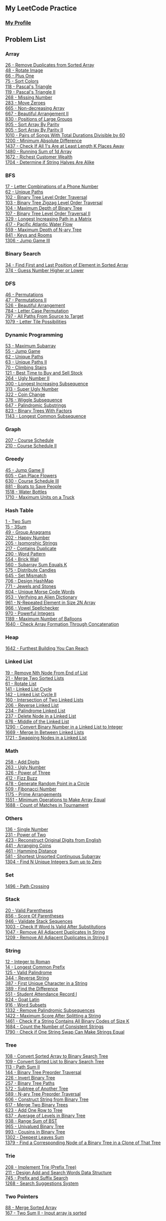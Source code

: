 ## My LeetCode Practice
### [My Profile](https://leetcode.com/ahlee-shawn/)

## Problem List

### Array
[26 - Remove Duplicates from Sorted Array](https://github.com/ahlee-shawn/LeetCoder/blob/master/Array/26.py)<br/>
[48 - Rotate Image](https://github.com/ahlee-shawn/LeetCoder/blob/master/Array/48.py)<br/>
[66 - Plus One](https://github.com/ahlee-shawn/LeetCoder/blob/master/Array/66.py)<br/>
[75 - Sort Colors](https://github.com/ahlee-shawn/LeetCoder/blob/master/Array/75.py)<br/>
[118 - Pascal's Triangle](https://github.com/ahlee-shawn/LeetCoder/blob/master/Array/118.py)<br/>
[119 - Pascal's Triangle II](https://github.com/ahlee-shawn/LeetCoder/blob/master/Array/119.py)<br/>
[268 - Missing Number](https://github.com/ahlee-shawn/LeetCoder/blob/master/Array/268.py)<br/>
[283 - Move Zeroes](https://github.com/ahlee-shawn/LeetCoder/blob/master/Array/283.py)<br/>
[665 - Non-decreasing Array](https://github.com/ahlee-shawn/LeetCoder/blob/master/Array/665.py)<br/>
[667 - Beautiful Arrangement II](https://github.com/ahlee-shawn/LeetCoder/blob/master/Array/667.py)<br/>
[830 - Positions of Large Groups](https://github.com/ahlee-shawn/LeetCoder/blob/master/Array/830.py)<br/>
[905 - Sort Array By Parity](https://github.com/ahlee-shawn/LeetCoder/blob/master/Array/905.py)<br/>
[905 - Sort Array By Parity II](https://github.com/ahlee-shawn/LeetCoder/blob/master/Array/922.py)<br/>
[1010 - Pairs of Songs With Total Durations Divisible by 60](https://github.com/ahlee-shawn/LeetCoder/blob/master/Array/1010.py)<br/>
[1200 - Minimum Absolute Difference](https://github.com/ahlee-shawn/LeetCoder/blob/master/Array/1200.py)<br/>
[1437 - Check If All 1's Are at Least Length K Places Away](https://github.com/ahlee-shawn/LeetCoder/blob/master/Array/1437.py)<br/>
[1480 - Running Sum of 1d Array](https://github.com/ahlee-shawn/LeetCoder/blob/master/Array/1480.py)<br/>
[1672 - Richest Customer Wealth](https://github.com/ahlee-shawn/LeetCoder/blob/master/Array/1672.py)<br/>
[1704 - Determine if String Halves Are Alike](https://github.com/ahlee-shawn/LeetCoder/blob/master/Array/1704.py)<br/>

### BFS
[17 -  Letter Combinations of a Phone Number](https://github.com/ahlee-shawn/LeetCoder/blob/master/BFS/17.py)<br/>
[62 -  Unique Paths](https://github.com/ahlee-shawn/LeetCoder/blob/master/BFS/62.py)<br/>
[102 -  Binary Tree Level Order Traversal](https://github.com/ahlee-shawn/LeetCoder/blob/master/BFS/102.py)<br/>
[103 -  Binary Tree Zigzag Level Order Traversal](https://github.com/ahlee-shawn/LeetCoder/blob/master/BFS/103.py)<br/>
[104 -  Maximum Depth of Binary Tree](https://github.com/ahlee-shawn/LeetCoder/blob/master/BFS/104.py)<br/>
[107 -  Binary Tree Level Order Traversal II](https://github.com/ahlee-shawn/LeetCoder/blob/master/BFS/107.py)<br/>
[329 -  Longest Increasing Path in a Matrix](https://github.com/ahlee-shawn/LeetCoder/blob/master/BFS/329.py)<br/>
[417 -  Pacific Atlantic Water Flow](https://github.com/ahlee-shawn/LeetCoder/blob/master/BFS/417.py)<br/>
[559 -  Maximum Depth of N-ary Tree](https://github.com/ahlee-shawn/LeetCoder/blob/master/BFS/559.py)<br/>
[841 -  Keys and Rooms](https://github.com/ahlee-shawn/LeetCoder/blob/master/BFS/841.py)<br/>
[1306 -  Jump Game III](https://github.com/ahlee-shawn/LeetCoder/blob/master/BFS/1306.py)<br/>

### Binary Search
[34 - Find First and Last Position of Element in Sorted Array](https://github.com/ahlee-shawn/LeetCoder/blob/master/Binary%20Search/34.py)<br/>
[374 - Guess Number Higher or Lower](https://github.com/ahlee-shawn/LeetCoder/blob/master/Binary%20Search/374.py)<br/>

### DFS
[46 - Permutations](https://github.com/ahlee-shawn/LeetCoder/blob/master/DFS/46.py)<br/>
[47 - Permutations II](https://github.com/ahlee-shawn/LeetCoder/blob/master/DFS/47.py)<br/>
[526 - Beautiful Arrangement](https://github.com/ahlee-shawn/LeetCoder/blob/master/DFS/526.py)<br/>
[784 - Letter Case Permutation](https://github.com/ahlee-shawn/LeetCoder/blob/master/DFS/784.py)<br/>
[797 - All Paths From Source to Target](https://github.com/ahlee-shawn/LeetCoder/blob/master/DFS/797.py)<br/>
[1079 - Letter Tile Possibilities](https://github.com/ahlee-shawn/LeetCoder/blob/master/DFS/1079.py)<br/>

### Dynamic Programming
[53 - Maximum Subarray](https://github.com/ahlee-shawn/LeetCoder/blob/master/Dynamic%20Programming/53.py)<br/>
[55 - Jump Game](https://github.com/ahlee-shawn/LeetCoder/blob/master/Dynamic%20Programming/55.py)<br/>
[62 - Unique Paths](https://github.com/ahlee-shawn/LeetCoder/blob/master/Dynamic%20Programming/62.py)<br/>
[63 - Unique Paths II](https://github.com/ahlee-shawn/LeetCoder/blob/master/Dynamic%20Programming/63.py)<br/>
[70 - Climbing Stairs](https://github.com/ahlee-shawn/LeetCoder/blob/master/Dynamic%20Programming/70.py)<br/>
[121 - Best Time to Buy and Sell Stock](https://github.com/ahlee-shawn/LeetCoder/blob/master/Dynamic%20Programming/121.py)<br/>
[264 - Ugly Number II](https://github.com/ahlee-shawn/LeetCoder/blob/master/Dynamic%20Programming/264.py)<br/>
[300 - Longest Increasing Subsequence](https://github.com/ahlee-shawn/LeetCoder/blob/master/Dynamic%20Programming/300.py)<br/>
[313 - Super Ugly Number](https://github.com/ahlee-shawn/LeetCoder/blob/master/Dynamic%20Programming/313.py)<br/>
[322 - Coin Change](https://github.com/ahlee-shawn/LeetCoder/blob/master/Dynamic%20Programming/322.py)<br/>
[376 - Wiggle Subsequence](https://github.com/ahlee-shawn/LeetCoder/blob/master/Dynamic%20Programming/376.py)<br/>
[647 - Palindromic Substrings](https://github.com/ahlee-shawn/LeetCoder/blob/master/Dynamic%20Programming/647.py)<br/>
[823 - Binary Trees With Factors](https://github.com/ahlee-shawn/LeetCoder/blob/master/Dynamic%20Programming/823.py)<br/>
[1143 - Longest Common Subsequence](https://github.com/ahlee-shawn/LeetCoder/blob/master/Dynamic%20Programming/1143.py)<br/>

### Graph
[207 - Course Schedule](https://github.com/ahlee-shawn/LeetCoder/blob/master/Graph/207.py)<br/>
[210 - Course Schedule II](https://github.com/ahlee-shawn/LeetCoder/blob/master/Graph/210.py)<br/>

### Greedy
[45 - Jump Game II](https://github.com/ahlee-shawn/LeetCoder/blob/master/Greedy/45.py)<br/>
[605 - Can Place Flowers](https://github.com/ahlee-shawn/LeetCoder/blob/master/Greedy/605.py)<br/>
[630 - Course Schedule III](https://github.com/ahlee-shawn/LeetCoder/blob/master/Greedy/630.py)<br/>
[881 - Boats to Save People](https://github.com/ahlee-shawn/LeetCoder/blob/master/Greedy/881.py)<br/>
[1518 - Water Bottles](https://github.com/ahlee-shawn/LeetCoder/blob/master/Greedy/1518.py)<br/>
[1710 - Maximum Units on a Truck](https://github.com/ahlee-shawn/LeetCoder/blob/master/Greedy/1710.py)<br/>

### Hash Table
[1 - Two Sum](https://github.com/ahlee-shawn/LeetCoder/blob/master/Hash%20Table/1.py)<br/>
[15 - 3Sum](https://github.com/ahlee-shawn/LeetCoder/blob/master/Hash%20Table/15.py)<br/>
[49 - Group Anagrams](https://github.com/ahlee-shawn/LeetCoder/blob/master/Hash%20Table/49.py)<br/>
[202 - Happy Number](https://github.com/ahlee-shawn/LeetCoder/blob/master/Hash%20Table/202.py)<br/>
[205 - Isomorphic Strings](https://github.com/ahlee-shawn/LeetCoder/blob/master/Hash%20Table/205.py)<br/>
[217 - Contains Duplicate](https://github.com/ahlee-shawn/LeetCoder/blob/master/Hash%20Table/217.py)<br/>
[290 - Word Pattern](https://github.com/ahlee-shawn/LeetCoder/blob/master/Hash%20Table/290.py)<br/>
[554 - Brick Wall](https://github.com/ahlee-shawn/LeetCoder/blob/master/Hash%20Table/554.py)<br/>
[560 - Subarray Sum Equals K](https://github.com/ahlee-shawn/LeetCoder/blob/master/Hash%20Table/560.py)<br/>
[575 - Distribute Candies](https://github.com/ahlee-shawn/LeetCoder/blob/master/Hash%20Table/575.py)<br/>
[645 - Set Mismatch](https://github.com/ahlee-shawn/LeetCoder/blob/master/Hash%20Table/645.py)<br/>
[706 - Design HashMap](https://github.com/ahlee-shawn/LeetCoder/blob/master/Hash%20Table/706.py)<br/>
[771 - Jewels and Stones](https://github.com/ahlee-shawn/LeetCoder/blob/master/Hash%20Table/771.py)<br/>
[804 - Unique Morse Code Words](https://github.com/ahlee-shawn/LeetCoder/blob/master/Hash%20Table/804.py)<br/>
[953 - Verifying an Alien Dictionary](https://github.com/ahlee-shawn/LeetCoder/blob/master/Hash%20Table/953.py)<br/>
[961 - N-Repeated Element in Size 2N Array](https://github.com/ahlee-shawn/LeetCoder/blob/master/Hash%20Table/961.py)<br/>
[966 - Vowel Spellchecker](https://github.com/ahlee-shawn/LeetCoder/blob/master/Hash%20Table/966.py)<br/>
[970 - Powerful Integers](https://github.com/ahlee-shawn/LeetCoder/blob/master/Hash%20Table/970.py)<br/>
[1189 - Maximum Number of Balloons](https://github.com/ahlee-shawn/LeetCoder/blob/master/Hash%20Table/1189.py)<br/>
[1640 - Check Array Formation Through Concatenation](https://github.com/ahlee-shawn/LeetCoder/blob/master/Hash%20Table/1640.py)<br/>

### Heap
[1642 - Furthest Building You Can Reach](https://github.com/ahlee-shawn/LeetCoder/blob/master/Heap/1642.py)<br/>

### Linked List
[19 - Remove Nth Node From End of List](https://github.com/ahlee-shawn/LeetCoder/blob/master/Linked%20List/19.py)<br/>
[21 - Merge Two Sorted Lists](https://github.com/ahlee-shawn/LeetCoder/blob/master/Linked%20List/21.py)<br/>
[61 - Rotate List](https://github.com/ahlee-shawn/LeetCoder/blob/master/Linked%20List/61.py)<br/>
[141 - Linked List Cycle](https://github.com/ahlee-shawn/LeetCoder/blob/master/Linked%20List/141.py)<br/>
[142 - Linked List Cycle II](https://github.com/ahlee-shawn/LeetCoder/blob/master/Linked%20List/142.py)<br/>
[160 - Intersection of Two Linked Lists](https://github.com/ahlee-shawn/LeetCoder/blob/master/Linked%20List/160.py)<br/>
[206 - Reverse Linked List](https://github.com/ahlee-shawn/LeetCoder/blob/master/Linked%20List/206.py)<br/>
[234 - Palindrome Linked List](https://github.com/ahlee-shawn/LeetCoder/blob/master/Linked%20List/234.py)<br/>
[237 - Delete Node in a Linked List](https://github.com/ahlee-shawn/LeetCoder/blob/master/Linked%20List/237.py)<br/>
[876 - Middle of the Linked List](https://github.com/ahlee-shawn/LeetCoder/blob/master/Linked%20List/876.py)<br/>
[1290 - Convert Binary Number in a Linked List to Integer](https://github.com/ahlee-shawn/LeetCoder/blob/master/Linked%20List/1290.py)<br/>
[1669 - Merge In Between Linked Lists](https://github.com/ahlee-shawn/LeetCoder/blob/master/Linked%20List/1669.py)<br/>
[1721 - Swapping Nodes in a Linked List](https://github.com/ahlee-shawn/LeetCoder/blob/master/Linked%20List/1721.py)<br/>

### Math
[258 - Add Digits](https://github.com/ahlee-shawn/LeetCoder/blob/master/Math/258.py)<br/>
[263 - Ugly Number](https://github.com/ahlee-shawn/LeetCoder/blob/master/Math/263.py)<br/>
[326 - Power of Three](https://github.com/ahlee-shawn/LeetCoder/blob/master/Math/326.py)<br/>
[412 - Fizz Buzz](https://github.com/ahlee-shawn/LeetCoder/blob/master/Math/412.py)<br/>
[478 - Generate Random Point in a Circle](https://github.com/ahlee-shawn/LeetCoder/blob/master/Math/478.py)<br/>
[509 - Fibonacci Number](https://github.com/ahlee-shawn/LeetCoder/blob/master/Math/509.py)<br/>
[1175 - Prime Arrangements](https://github.com/ahlee-shawn/LeetCoder/blob/master/Math/1175.py)<br/>
[1551 - Minimum Operations to Make Array Equal](https://github.com/ahlee-shawn/LeetCoder/blob/master/Math/1551.py)<br/>
[1688 - Count of Matches in Tournament](https://github.com/ahlee-shawn/LeetCoder/blob/master/Math/1688.py)<br/>

### Others
[136 - Single Number](https://github.com/ahlee-shawn/LeetCoder/blob/master/Others/136.py)<br/>
[231 - Power of Two](https://github.com/ahlee-shawn/LeetCoder/blob/master/Others/231.py)<br/>
[423 - Reconstruct Original Digits from English](https://github.com/ahlee-shawn/LeetCoder/blob/master/Others/423.py)<br/>
[441 - Arranging Coins](https://github.com/ahlee-shawn/LeetCoder/blob/master/Others/441.py)<br/>
[461 - Hamming Distance](https://github.com/ahlee-shawn/LeetCoder/blob/master/Others/461.py)<br/>
[581 - Shortest Unsorted Continuous Subarray](https://github.com/ahlee-shawn/LeetCoder/blob/master/Others/581.py)<br/>
[1304 - Find N Unique Integers Sum up to Zero](https://github.com/ahlee-shawn/LeetCoder/blob/master/Others/1304.py)<br/>

### Set
[1496 - Path Crossing](https://github.com/ahlee-shawn/LeetCoder/blob/master/Set/1496.py)<br/>

### Stack
[20 - Valid Parentheses](https://github.com/ahlee-shawn/LeetCoder/blob/master/Stack/20.py)<br/>
[856 - Score Of Parentheses](https://github.com/ahlee-shawn/LeetCoder/blob/master/Stack/856.py)<br/>
[946 - Validate Stack Sequences](https://github.com/ahlee-shawn/LeetCoder/blob/master/Stack/946.py)<br/>
[1003 - Check If Word Is Valid After Substitutions](https://github.com/ahlee-shawn/LeetCoder/blob/master/Stack/1003.py)<br/>
[1047 - Remove All Adjacent Duplicates In String](https://github.com/ahlee-shawn/LeetCoder/blob/master/Stack/1047.py)<br/>
[1209 - Remove All Adjacent Duplicates in String II](https://github.com/ahlee-shawn/LeetCoder/blob/master/String/1209.py)<br/>

### String
[12 - Integer to Roman](https://github.com/ahlee-shawn/LeetCoder/blob/master/String/12.py)<br/>
[14 - Longest Common Prefix](https://github.com/ahlee-shawn/LeetCoder/blob/master/String/14.py)<br/>
[125 - Valid Palindrome](https://github.com/ahlee-shawn/LeetCoder/blob/master/String/125.py)<br/>
[344 - Reverse String](https://github.com/ahlee-shawn/LeetCoder/blob/master/String/344.py)<br/>
[387 - First Unique Character in a String](https://github.com/ahlee-shawn/LeetCoder/blob/master/String/387.py)<br/>
[389 - Find the Difference](https://github.com/ahlee-shawn/LeetCoder/blob/master/String/389.py)<br/>
[551 - Student Attendance Record I](https://github.com/ahlee-shawn/LeetCoder/blob/master/String/551.py)<br/>
[824 - Goat Latin](https://github.com/ahlee-shawn/LeetCoder/blob/master/String/824.py)<br/>
[916 - Word Subsets](https://github.com/ahlee-shawn/LeetCoder/blob/master/String/916.py)<br/>
[1332 - Remove Palindromic Subsequences](https://github.com/ahlee-shawn/LeetCoder/blob/master/String/1332.py)<br/>
[1422 - Maximum Score After Splitting a String](https://github.com/ahlee-shawn/LeetCoder/blob/master/String/1422.py)<br/>
[1461 - Check If a String Contains All Binary Codes of Size K](https://github.com/ahlee-shawn/LeetCoder/blob/master/String/1461.py)<br/>
[1684 - Count the Number of Consistent Strings](https://github.com/ahlee-shawn/LeetCoder/blob/master/String/1684.py)<br/>
[1790 - Check if One String Swap Can Make Strings Equal](https://github.com/ahlee-shawn/LeetCoder/blob/master/String/1790.py)<br/>

### Tree
[108 - Convert Sorted Array to Binary Search Tree](https://github.com/ahlee-shawn/LeetCoder/blob/master/Tree/108.py)<br/>
[109 - Convert Sorted List to Binary Search Tree](https://github.com/ahlee-shawn/LeetCoder/blob/master/Tree/109.py)<br/>
[113 - Path Sum II](https://github.com/ahlee-shawn/LeetCoder/blob/master/Tree/113.py)<br/>
[144 - Binary Tree Preorder Traversal](https://github.com/ahlee-shawn/LeetCoder/blob/master/Tree/144.py)<br/>
[226 - Invert Binary Tree](https://github.com/ahlee-shawn/LeetCoder/blob/master/Tree/226.py)<br/>
[257 - Binary Tree Paths](https://github.com/ahlee-shawn/LeetCoder/blob/master/Tree/257.py)<br/>
[572 - Subtree of Another Tree](https://github.com/ahlee-shawn/LeetCoder/blob/master/Tree/572.py)<br/>
[589 - N-ary Tree Preorder Traversal](https://github.com/ahlee-shawn/LeetCoder/blob/master/Tree/589.py)<br/>
[606 - Construct String from Binary Tree](https://github.com/ahlee-shawn/LeetCoder/blob/master/Tree/606.py)<br/>
[617 - Merge Two Binary Trees](https://github.com/ahlee-shawn/LeetCoder/blob/master/Tree/617.py)<br/>
[623 - Add One Row to Tree](https://github.com/ahlee-shawn/LeetCoder/blob/master/Tree/623.py)<br/>
[637 - Average of Levels in Binary Tree](https://github.com/ahlee-shawn/LeetCoder/blob/master/Tree/637.py)<br/>
[938 - Range Sum of BST](https://github.com/ahlee-shawn/LeetCoder/blob/master/Tree/938.py)<br/>
[965 - Univalued Binary Tree](https://github.com/ahlee-shawn/LeetCoder/blob/master/Tree/965.py)<br/>
[993 - Cousins in Binary Tree](https://github.com/ahlee-shawn/LeetCoder/blob/master/Tree/993.py)<br/>
[1302 - Deepest Leaves Sum](https://github.com/ahlee-shawn/LeetCoder/blob/master/Tree/1302.py)<br/>
[1379 - Find a Corresponding Node of a Binary Tree in a Clone of That Tree](https://github.com/ahlee-shawn/LeetCoder/blob/master/Tree/1379.py)<br/>

### Trie
[208 - Implement Trie (Prefix Tree)](https://github.com/ahlee-shawn/LeetCoder/blob/master/Trie/208.py)<br/>
[211 - Design Add and Search Words Data Structure](https://github.com/ahlee-shawn/LeetCoder/blob/master/Trie/211.py)<br/>
[745 - Prefix and Suffix Search](https://github.com/ahlee-shawn/LeetCoder/blob/master/Trie/745.py)<br/>
[1268 - Search Suggestions System](https://github.com/ahlee-shawn/LeetCoder/blob/master/Trie/1268.py)<br/>

### Two Pointers
[88 - Merge Sorted Array](https://github.com/ahlee-shawn/LeetCoder/blob/master/Two%20Pointers/88.py)<br/>
[167 - Two Sum II - Input array is sorted](https://github.com/ahlee-shawn/LeetCoder/blob/master/Two%20Pointers/21.py)<br/>